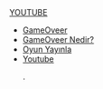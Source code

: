 
<html lang="tr">
<head>
    <meta charset="UTF-8">
    <meta http-equiv="X-UA-Compatible" content="IE=edge">
    <meta name="viewport" content="width=device-width, initial-scale=1.0">
    <title>ROCK REİS</title>
    <link rel="stylesheet" href="style2.css">
</head>
<body>
  <div class="container">
      <div class="navbar">
          <div class="logo">
              <a href="#">YOUTUBE</a>
          </div>
          <uL>
              <li><a href="index">GameOveer</a></li>
              <li><a href="#">GameOveer Nedir?</a></li>
              <li><a href="index3">Oyun Yayınla</a></li>
              <li><a href="index2" class="active">Youtube</a></li>
              <p>.</p>
          </uL>
      </div>
  </div>
    
</body>
</html>
